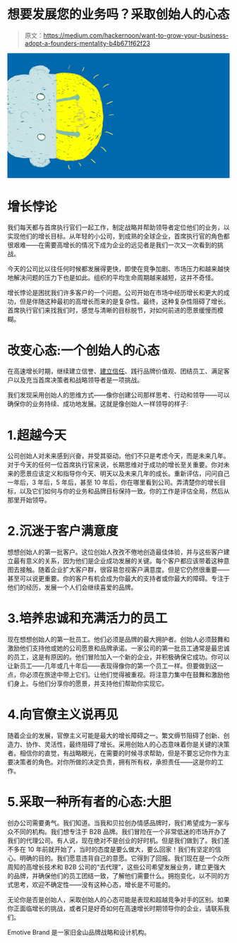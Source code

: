 # 想要发展您的业务吗？采取创始人的心态

> 原文：<https://medium.com/hackernoon/want-to-grow-your-business-adopt-a-founders-mentality-b4b671f62f23>

![](img/f871d9cb487ea50857f903bccf74bf80.png)

# 增长悖论

我们每天都与首席执行官们一起工作，制定战略并帮助领导者定位他们的业务，以实现他们的增长目标。从年轻的小公司，到成熟的全球企业，首席执行官的角色都很艰难——在需要高增长的情况下成为企业的远见者是我们一次又一次看到的挑战。

今天的公司比以往任何时候都发展得更快，即使在竞争加剧、市场压力和越来越快地解决问题的压力下也是如此。组织的平均生命周期越来越短，这并不奇怪。

增长悖论是困扰我们许多客户的一个问题。公司开始在市场中经历增长和更大的成功，但是伴随这种最初的高增长而来的是复杂性。最终，这种复杂性阻碍了增长。首席执行官们来找我们时，感觉与清晰的目标脱节，对如何前进的愿景缓慢而模糊。

# 改变心态:一个创始人的心态

在高速增长时期，继续建立信誉、[建立信任](https://www.emotivebrand.com/trust-barometer/)、践行品牌价值观、团结员工、满足客户以及充当首席决策者和战略领导者是一项挑战。

我们发现采用创始人的思维方式——像你创建公司那样思考、行动和领导——可以确保你的业务持续、成功地发展。这就是像创始人一样领导的样子:

# 1.超越今天

公司创始人对未来感到兴奋，并受其驱动。他们不只是考虑今天，而是未来几年。对于今天的任何一位首席执行官来说，长期思维对于成功的增长至关重要。你对未来的愿景应该定义和指导你今天、明天以及未来几年的成长。重新评估，问问自己一年后，3 年后，5 年后，甚至 10 年后，你在哪里看到公司。弄清楚你的增长目标，以及它们如何与你的业务和品牌目标保持一致。你的工作是评估全局，然后从那里开始领导。

# 2.沉迷于客户满意度

想想创始人的第一批客户。这位创始人孜孜不倦地创造最佳体验，并与这些客户建立最有意义的关系，因为他们是企业成功发展的关键。每个客户都应该带着这种意图去接触。随着企业扩大客户群，很容易忽视客户满意度。但是它仍然很重要——甚至可以说更重要。你的客户有机会成为你最大的支持者或你最大的障碍。专注于他们的经历，发展一个人们会继续喜爱的品牌。

# 3.培养忠诚和充满活力的员工

现在想想创始人的第一批员工。他们必须是品牌的最大拥护者。创始人必须鼓舞和激励他们支持他或她的公司愿景和品牌承诺。一家公司的第一批员工通常是最忠诚的员工，这是有原因的。他们冒险加入一个新的企业，并积极确保它成功。你可以让新员工——几年或几十年后——表现得像你的第一个员工一样。但要做到这一点，你必须在旅途中带上它们。让他们觉得被重视。将注意力集中在鼓舞和激励他们身上。与他们分享你的愿景，并支持他们帮助你实现它。

# 4.向官僚主义说再见

随着企业的发展，官僚主义可能是最大的增长障碍之一。繁文缛节阻碍了创新、创造力、协作、灵活性，最终阻碍了增长。采用创始人的心态意味着你是关键的决策者。相信你的直觉，有战略眼光，在需要的时候寻求帮助，但是不要忘记你作为主要决策者的角色。对你所做的决定负责，拥有所有权，承担责任——这是你的工作。

# 5.采取一种所有者的心态:大胆

创办公司需要勇气。我们知道。当我和贝拉创办情感品牌时，我们希望成为一家与众不同的机构。我们想专注于 B2B 品牌。我们冒险在一个非常低迷的市场开办了我们的代理公司。有人说，现在绝对不是创业的好时机。但是我们做到了。我们差不多在 10 年前就开始了，当时的态度是要么做大，要么回家！我们有坚定的信心。明确的目的。我们愿意违背自己的意愿。它得到了回报。我们现在是一个众所周知的高增长技术和 B2B 公司的“去代理”，这些公司希望发展业务，建立更强大的品牌，并确保他们的员工团结一致，了解他们需要什么。拥抱变化，以不同的方式思考，欢迎不确定性——没有这种心态，增长是不可能的。

无论你是否是创始人，采取创始人的心态可能是表现和超越竞争对手的区别。如果你正面临增长的挑战，或者只是好奇如何在高速增长时期领导你的企业，请联系我们。

Emotive Brand 是一家旧金山品牌战略和设计机构。